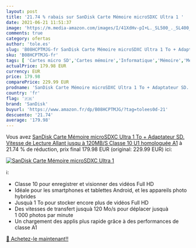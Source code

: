 ```yaml
---
layout: post
title: '21.74 % rabais sur SanDisk Carte Mémoire microSDXC Ultra 1 '
date: 2021-06-21 11:51:37
image: 'https://m.media-amazon.com/images/I/41XdHv-pI+L._SL500_._SL400_.jpg'
comments: true
category: ofertas
author: 'tole.es'
slug: 'B08HCPTMJG-fr SanDisk Carte Mémoire microSDXC Ultra 1 To + Adaptateur...'
sku: 'B08HCPTMJG-fr'
tags: [ 'Cartes micro SD','Cartes mémoire','Informatique','Mémoire','Mémoire externe','sandisk', ]
actualPrice: 179.98 EUR
currency: EUR
price: 179.98
comparePrice: 229.99 EUR
prodname: 'SanDisk Carte Mémoire microSDXC Ultra 1 To + Adaptateur SD. Vitesse de Lecture Allant jusqu à 120MB/S  Classe 10  U1  homologuée A1'
country: 'fr'
flag: '🇫🇷'
brand: 'SanDisk'
buyurl: 'https://www.amazon.fr/dp/B08HCPTMJG/?tag=tolees0d-21'
descuento: '21.74'
average: '179.98'
---
```


Vous avez [SanDisk Carte Mémoire microSDXC Ultra 1 To + Adaptateur SD. Vitesse de Lecture Allant jusqu à 120MB/S  Classe 10  U1  homologuée A1](https://www.amazon.fr/dp/B08HCPTMJG/?tag=tolees0d-21)  à  21.74 % de réduction, prix final  179.98 EUR (original: 229.99 EUR) ici:

[![SanDisk Carte Mémoire microSDXC Ultra 1 ](https://m.media-amazon.com/images/I/41XdHv-pI+L._SL500_._SL400_.jpg)](https://www.amazon.fr/dp/B08HCPTMJG/?tag=tolees0d-21)

ℹ️:

- Classe 10 pour enregistrer et visionner des vidéos Full HD
- Idéale pour les smartphones et tablettes Android, et les appareils photo hybrides
- Jusquà 1 To pour stocker encore plus de vidéos Full HD
- Des vitesses de transfert jusquà 120 Mo/s pour déplacer jusquà 1 000 photos par minute
- Un chargement des applis plus rapide grâce à des performances de classe A1

[🛒 Achetez-le maintenant!!](https://www.amazon.fr/dp/B08HCPTMJG/?tag=tolees0d-21)
